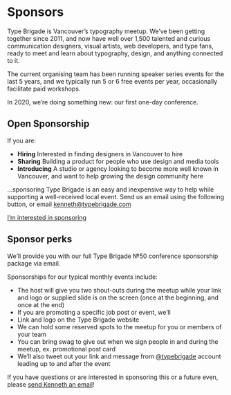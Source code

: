 # Sponsors

Type Brigade is Vancouver’s typography meetup. We’ve been getting together since 2011, and now have well over 1,500 talented and curious communication designers, visual artists, web developers, and type fans, ready to meet and learn about typography, design, and anything connected to it.

The current organising team has been running speaker series events for the last 5 years, and we typically run 5 or 6 free events per year, occasionally facilitate paid workshops.

In 2020, we’re doing something new: our first one-day conference.

## Open Sponsorship

If you are:

- **Hiring** Interested in finding designers in Vancouver to hire
- **Sharing** Building a product for people who use design and media tools
- **Introducing** A studio or agency looking to become more well known in Vancouver, and want to help growing the design community here

…sponsoring Type Brigade is an easy and inexpensive way to help while supporting a well-received local event. Send us an email using the following button, or email kenneth@typebrigade.com

<a class="Button Button--small" href="mailto:kenneth@typebrigade.com?subject=Sponsorship">I’m interested in sponsoring</a>

## Sponsor perks

We’ll provide you with our full Type Brigade №50 conference sponsorship package via email.

Sponsorships for our typical monthly events include:

- The host will give you two shout-outs during the meetup while your link and logo or supplied slide is on the screen (once at the beginning, and once at the end)
- If you are promoting a specific job post or event, we’ll
- Link and logo on the Type Brigade website
- We can hold some reserved spots to the meetup for you or members of your team
- You can bring swag to give out when we sign people in and during the meetup, ex. promotional post card
- We’ll also tweet out your link and message from [@typebrigade](https://twitter.com/typebrigade) account leading up to and after the event

If you have questions or are interested in sponsoring this or a future even, please [send Kenneth an email](mailto:kenneth@typebrigade.com)!

<!--

_Previous and ongoing sponsors of Type Brigade have included [MetaLab](http://metalab.co), [Hootsuite](http://hootsuite.com), [Lost Type](http://losttype.com), [CodeCore](http://codecore.ca), [Microsoft](https://mcec.microsoft.ca/), [BrainStation](https://brainstation.io/), and [Mobify](http://mobify.com/jobs)._

-->
